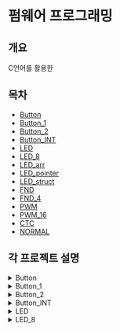 # 펌웨어 프로그래밍 

## 개요
C언어를 활용한

## 목차
- [Button](#Button)
- [Button_1](#Button_1)
- [Button_2](#Button_2)
- [Button_INT](#Button_INT)
- [LED](#LED)
- [LED_8](#LED_8)
- [LED_arr](#LED_arr)
- [LED_pointer](#LED_pointer)
- [LED_struct](#LED_struct)
- [FND](#FND)
- [FND_4](#FND_4)
- [PWM](#PWM)
- [PWM_16](#PWM_16)
- [CTC](#CTC)
- [NORMAL](#NORMAL)

## 각 프로젝트 설명
<details>
    ##
    <summary>Button</summary>

    - 사용 언어:
    - 프로젝트 설명:
    - 프로젝트 중요 포인트:
</details>
<details>
    <summary>Button_1</summary>

    - 사용 언어:
    - 프로젝트 설명:
    - 프로젝트 중요 포인트:
</details>
<details>
    <summary>Button_2</summary>

    - 사용 언어:
    - 프로젝트 설명:
    - 프로젝트 중요 포인트:
</details>
<details>
    <summary>Button_INT</summary>

    - 사용 언어:
    - 프로젝트 설명:
    - 프로젝트 중요 포인트:
</details>
<details>
    <summary>LED</summary>

    - 사용 언어:
    - 프로젝트 설명:
    - 프로젝트 중요 포인트:
</details>
<details>
    <summary>LED_8</summary>

    - 사용 언어:
    - 프로젝트 설명:
    - 프로젝트 중요 포인트:
</details>
